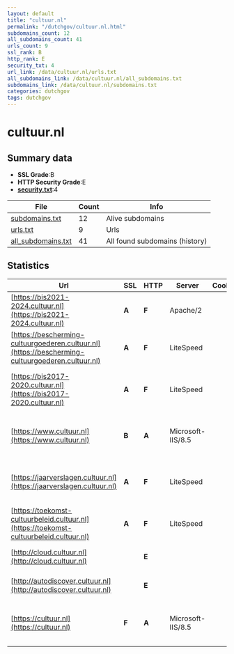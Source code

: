 ```yaml
---
layout: default
title: "cultuur.nl"
permalink: "/dutchgov/cultuur.nl.html"
subdomains_count: 12
all_subdomains_count: 41
urls_count: 9
ssl_rank: B
http_rank: E
security_txt: 4
url_link: /data/cultuur.nl/urls.txt
all_subdomains_link: /data/cultuur.nl/all_subdomains.txt
subdomains_link: /data/cultuur.nl/subdomains.txt
categories: dutchgov
tags: dutchgov
---
```



# cultuur.nl
## Summary data


 - **SSL Grade**:B
 - **HTTP Security Grade**:E
 - **[security.txt](https://www.digitaleoverheid.nl/nieuws/standaard-security-txt-nu-verplicht-voor-overheid/)**:4


| File       | Count | Info |
|------------|-------|------|
|[subdomains.txt](/DutchGovScope/data/cultuur.nl/subdomains.txt)|12|Alive subdomains|
|[urls.txt](/DutchGovScope/data/cultuur.nl/urls.txt)|9|Urls|
|[all_subdomains.txt](/DutchGovScope/data/cultuur.nl/all_subdomains.txt)|41|All found subdomains (history)|


## Statistics


| Url | SSL | HTTP | Server | Cookie | HSTS | CORS | CTO | CSP | XFO | XXP | RP |FP| Tech |Title |
|--------|-------|-------|------|------|------|------|------|------|------|------|------|------|------|------|
|[https://bis2021-2024.cultuur.nl](https://bis2021-2024.cultuur.nl)| **A**| **F**|Apache/2| | | | | | | | :white_check_mark: | |Apache HTTP Server:2||
|[https://bescherming-cultuurgoederen.cultuur.nl](https://bescherming-cultuurgoederen.cultuur.nl)| **A**| **F**|LiteSpeed| | | | | | | | :white_check_mark: | |HTTP/3 LiteSpeed PHP:8.2.16||
|[https://bis2017-2020.cultuur.nl](https://bis2017-2020.cultuur.nl)| **A**| **F**|LiteSpeed| | | | | | | | :white_check_mark: | |HTTP/3 LiteSpeed MySQL PHP:8.2.16 WordPress|Raad voor Cultuu...|
|[https://www.cultuur.nl](https://www.cultuur.nl)| **B**| **A**|Microsoft-IIS/8.5| |:white_check_mark: | | |:warning: | :white_check_mark: | :white_check_mark: | :white_check_mark: | |IIS:8.5 Microsoft ASP.NET Windows Server|Document Moved|
|[https://jaarverslagen.cultuur.nl](https://jaarverslagen.cultuur.nl)| **A**| **F**|LiteSpeed| | | | | | | | :white_check_mark: | |HTTP/3 LiteSpeed MySQL PHP:8.2.16 WordPress|Raad voor Cultuu...|
|[https://toekomst-cultuurbeleid.cultuur.nl](https://toekomst-cultuurbeleid.cultuur.nl)| **A**| **F**|LiteSpeed| | | | | | | | :white_check_mark: | |HTTP/3 LiteSpeed PHP:8.2.16|Toekomst Cultuur...|
|[http://cloud.cultuur.nl](http://cloud.cultuur.nl)| | **E**|| | | | | | | | :white_check_mark: | |IIS:10.0 Windows Server|Web Site Blocked|
|[http://autodiscover.cultuur.nl](http://autodiscover.cultuur.nl)| | **E**|| | | | | | | | :white_check_mark: | |IIS:10.0 Windows Server|Web Site Blocked|
|[https://cultuur.nl](https://cultuur.nl)| **F**| **A**|Microsoft-IIS/8.5| |:white_check_mark: | | |:warning: | :white_check_mark: | :white_check_mark: | :white_check_mark: | |IIS:8.5 Microsoft ASP.NET Windows Server|Document Moved|

